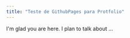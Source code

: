 ```yaml
---
title: "Teste de GithubPages para Protfolio"
---
```


I'm glad you are here. I plan to talk about ...
